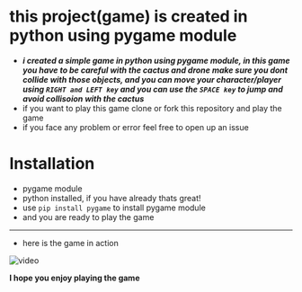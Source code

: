 # this project(game) is created in python using pygame module

- ***i created a simple game in python using pygame module,
in this game you have to be careful with the cactus and drone make sure you dont collide with those objects,
and you can move your character/player using `RIGHT and LEFT key` and you can use the `SPACE key` to jump and avoid collisoion with the cactus***
- if you want to play this game clone or fork this repository and play the game 
- if you face any problem or error feel free to open up an issue
# Installation 
- pygame module
- python installed, if you have already thats great!
- use `pip install pygame` to install pygame module
- and you are ready to play the game
<hr>

- here is the game in action

![video](https://user-images.githubusercontent.com/87265691/186472619-f0012433-5672-4d14-8424-8e8f6b64f89b.gif)


**I hope you enjoy playing the game**
